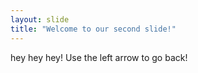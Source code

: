 ```yaml
---
layout: slide
title: "Welcome to our second slide!"
---
```

hey hey hey!
Use the left arrow to go back!

